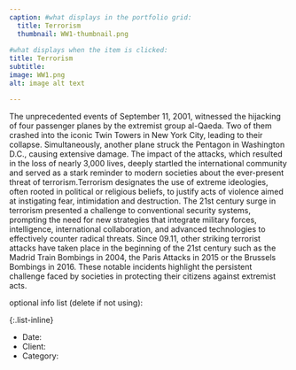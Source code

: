 ```yaml
---
caption: #what displays in the portfolio grid:
  title: Terrorism
  thumbnail: WW1-thumbnail.png
  
#what displays when the item is clicked:
title: Terrorism
subtitle: 
image: WW1.png
alt: image alt text

---
```

The unprecedented events of September 11, 2001, witnessed the hijacking of four passenger planes by the extremist group al-Qaeda. Two of them crashed into the iconic Twin Towers in New York City, leading to their collapse. Simultaneously, another plane struck the Pentagon in Washington D.C., causing extensive damage. The impact of the attacks, which resulted in the loss of nearly 3,000 lives, deeply startled the international community and served as a stark reminder to modern societies about the ever-present threat of terrorism.Terrorism designates the use of extreme ideologies, often rooted in political or religious beliefs, to justify acts of violence aimed at instigating fear, intimidation and destruction. The 21st century surge in terrorism presented a challenge to conventional security systems, prompting the need for new strategies that integrate military forces, intelligence, international collaboration, and advanced technologies to effectively counter radical threats. Since 09.11, other striking terrorist attacks have taken place in the beginning of the 21st century such as the Madrid Train Bombings in 2004, the Paris Attacks in 2015 or the Brussels Bombings in 2016. These notable incidents highlight the persistent challenge faced by societies in protecting their citizens against extremist acts.

optional info list (delete if not using):

{:.list-inline} 
- Date: 
- Client: 
- Category: 
